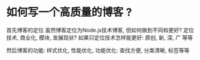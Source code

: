 如何写一个高质量的博客 ?
===

首先博客的定位
    虽然博客定位为Node.js技术博客, 但如何做到不同和更好?
    定位技术, 商业化, 模块, 发展现状? 如果只定位技术怎样能更好: 原创, 新, 深, 广 等等


然后博客的功能:
    样式优化, 
    性能优化,
    功能优化: 查找方便, 分类清晰, 标签等等
    